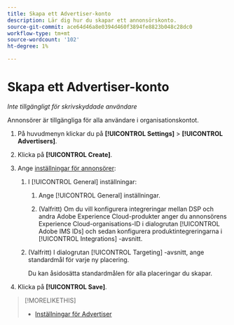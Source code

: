 ```yaml
---
title: Skapa ett Advertiser-konto
description: Lär dig hur du skapar ett annonsörskonto.
source-git-commit: ace64d46a8e0394d460f3894fe8823b048c28dc0
workflow-type: tm+mt
source-wordcount: '102'
ht-degree: 1%

---
```


# Skapa ett Advertiser-konto

*Inte tillgängligt för skrivskyddade användare*

Annonsörer är tillgängliga för alla användare i organisationskontot.

1. På huvudmenyn klickar du på **[!UICONTROL Settings]** > **[!UICONTROL Advertisers]**.

1. Klicka på **[!UICONTROL Create]**.

1. Ange [inställningar för annonsörer](advertiser-settings.md):

   1. I [!UICONTROL General] inställningar:

      1. Ange [!UICONTROL General] inställningar.

      1. (Valfritt) Om du vill konfigurera integreringar mellan DSP och andra Adobe Experience Cloud-produkter anger du annonsörens Experience Cloud-organisations-ID i dialogrutan [!UICONTROL Adobe IMS IDs] och sedan konfigurera produktintegreringarna i [!UICONTROL Integrations] -avsnitt.
   1. (Valfritt) I dialogrutan [!UICONTROL Targeting] -avsnitt, ange standardmål för varje ny placering.

      Du kan åsidosätta standardmålen för alla placeringar du skapar.


1. Klicka på **[!UICONTROL Save]**.

>[!MORELIKETHIS]
>
>* [Inställningar för Advertiser](/help/dsp/admin/advertiser-settings.md)

